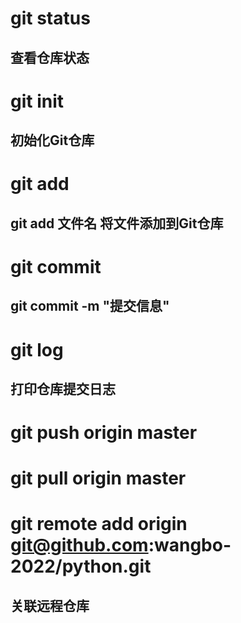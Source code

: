 # git status
## 查看仓库状态
# git init
## 初始化Git仓库
# git add
## git add 文件名 将文件添加到Git仓库
# git commit
## git commit -m "提交信息"
# git log
## 打印仓库提交日志
# git push origin master
# git pull origin master
# git remote add origin git@github.com:wangbo-2022/python.git
## 关联远程仓库